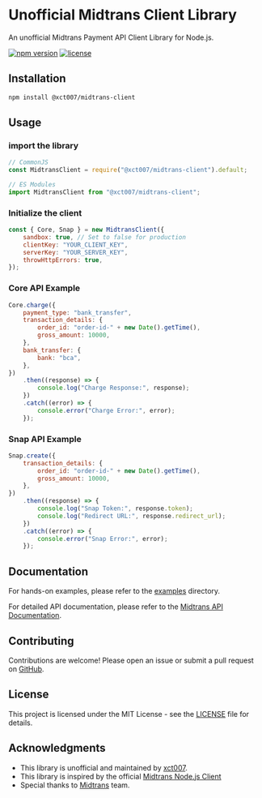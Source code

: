 # Unofficial Midtrans Client Library

An unofficial Midtrans Payment API Client Library for Node.js.

[![npm version](https://img.shields.io/npm/v/@xct007/midtrans-client.svg)](https://www.npmjs.com/package/@xct007/midtrans-client)
[![license](https://img.shields.io/npm/l/@xct007/midtrans-client.svg)](https://github.com/xct007/midtrans-client/blob/master/LICENSE)

## Installation

```bash
npm install @xct007/midtrans-client
```

## Usage

### **import the library**

```javascript
// CommonJS
const MidtransClient = require("@xct007/midtrans-client").default;

// ES Modules
import MidtransClient from "@xct007/midtrans-client";
```

### **Initialize the client**

```javascript
const { Core, Snap } = new MidtransClient({
	sandbox: true, // Set to false for production
	clientKey: "YOUR_CLIENT_KEY",
	serverKey: "YOUR_SERVER_KEY",
	throwHttpErrors: true,
});
```

### **Core API Example**

```javascript
Core.charge({
	payment_type: "bank_transfer",
	transaction_details: {
		order_id: "order-id-" + new Date().getTime(),
		gross_amount: 10000,
	},
	bank_transfer: {
		bank: "bca",
	},
})
	.then((response) => {
		console.log("Charge Response:", response);
	})
	.catch((error) => {
		console.error("Charge Error:", error);
	});
```

### **Snap API Example**

```javascript
Snap.create({
	transaction_details: {
		order_id: "order-id-" + new Date().getTime(),
		gross_amount: 10000,
	},
})
	.then((response) => {
		console.log("Snap Token:", response.token);
		console.log("Redirect URL:", response.redirect_url);
	})
	.catch((error) => {
		console.error("Snap Error:", error);
	});
```

## Documentation

For hands-on examples, please refer to the [examples](examples) directory.

For detailed API documentation, please refer to the [Midtrans API Documentation](https://docs.midtrans.com/reference).

## Contributing

Contributions are welcome! Please open an issue or submit a pull request on [GitHub](https://github.com/xct007/midtrans-client).

## License

This project is licensed under the MIT License - see the [LICENSE](LICENSE) file for details.

## Acknowledgments

-   This library is unofficial and maintained by [xct007](https://github.com/xct007).
-   This library is inspired by the official [Midtrans Node.js Client](https://github.com/midtrans/midtrans-nodejs-client?tab=readme-ov-file#midtrans-client---node-js)
-   Special thanks to [Midtrans](https://midtrans.com) team.
